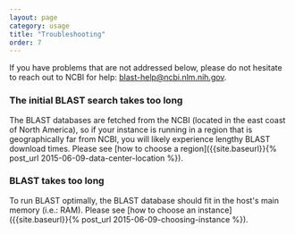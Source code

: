 ```yaml
---
layout: page
category: usage
title: "Troubleshooting"
order: 7
---
```


If you have problems that are not addressed below, please do not hesitate to reach out to NCBI for help: blast-help@ncbi.nlm.nih.gov.

### The initial BLAST search takes too long

The BLAST databases are fetched from the NCBI (located in the east coast of North America), so if your instance is running in a region that is geographically far from NCBI, you will likely experience lengthy BLAST download times. Please see [how to choose a region]({{site.baseurl}}{% post_url 2015-06-09-data-center-location %}).

### BLAST takes too long

To run BLAST optimally, the BLAST database should fit in the host's main memory (i.e.: RAM). Please see [how to choose an instance]({{site.baseurl}}{% post_url 2015-06-09-choosing-instance %}).


  
